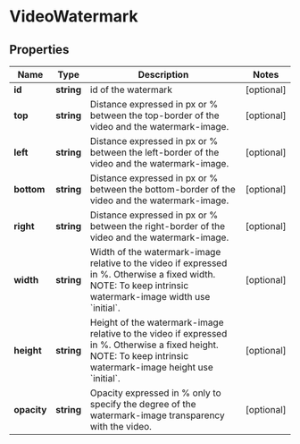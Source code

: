 
# VideoWatermark

## Properties

Name | Type | Description | Notes
------------ | ------------- | ------------- | -------------
**id** | **string** | id of the watermark |  [optional]
**top** | **string** | Distance expressed in px or % between the top-border of the video and the watermark-image. |  [optional]
**left** | **string** | Distance expressed in px or % between the left-border of the video and the watermark-image. |  [optional]
**bottom** | **string** | Distance expressed in px or % between the bottom-border of the video and the watermark-image. |  [optional]
**right** | **string** | Distance expressed in px or % between the right-border of the video and the watermark-image. |  [optional]
**width** | **string** | Width of the watermark-image relative to the video if expressed in %. Otherwise a fixed width. NOTE: To keep intrinsic watermark-image width use &#x60;initial&#x60;. |  [optional]
**height** | **string** | Height of the watermark-image relative to the video if expressed in %. Otherwise a fixed height. NOTE: To keep intrinsic watermark-image height use &#x60;initial&#x60;. |  [optional]
**opacity** | **string** | Opacity expressed in % only to specify the degree of the watermark-image transparency with the video. |  [optional]



